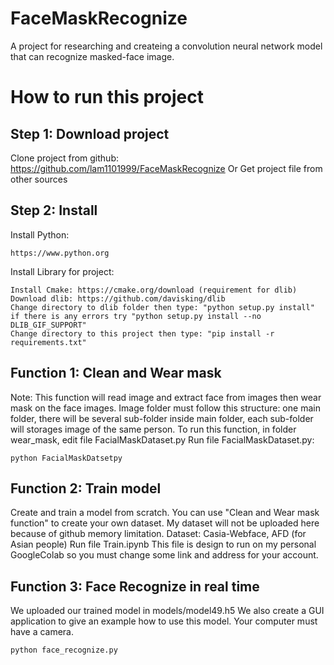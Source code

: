 # FaceMaskRecognize
A project for researching and createing a convolution neural network model that can recognize masked-face image.

# How to run this project

## Step 1: Download project
Clone project from github: https://github.com/lam1101999/FaceMaskRecognize
Or Get project file from other sources

## Step 2: Install
Install Python: 
```
https://www.python.org
```
Install Library for project:
```
Install Cmake: https://cmake.org/download (requirement for dlib)
Download dlib: https://github.com/davisking/dlib
Change directory to dlib folder then type: "python setup.py install" if there is any errors try "python setup.py install --no DLIB_GIF_SUPPORT"
Change directory to this project then type: "pip install -r requirements.txt"
```
## Function 1: Clean and Wear mask
Note: This function will read image and extract face from images then wear mask on the face images. 
Image folder must follow this structure: one main folder, there will be several sub-folder inside main folder, each sub-folder will storages image of the same person.
To run this function, in folder wear_mask, edit file FacialMaskDataset.py
Run file FacialMaskDataset.py:
```
python FacialMaskDatsetpy
```

## Function 2: Train model
Create and train a model from scratch. You can use "Clean and Wear mask function" to create your own dataset. My dataset will not be uploaded here because of github memory limitation. Dataset: Casia-Webface, AFD (for Asian people)
Run file Train.ipynb
This file is design to run on my personal GoogleColab so you must change some link and address for your account.

## Function 3: Face Recognize in real time
We uploaded our trained model in models/model49.h5
We also create a GUI application to give an example how to use this model.
Your computer must have a camera.
```
python face_recognize.py
```
